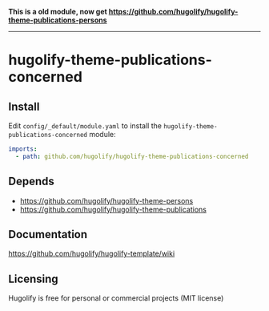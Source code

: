 **This is a old module, now get https://github.com/hugolify/hugolify-theme-publications-persons**

***

# hugolify-theme-publications-concerned

## Install
Edit `config/_default/module.yaml` to install the `hugolify-theme-publications-concerned` module:
```yml
imports:
  - path: github.com/hugolify/hugolify-theme-publications-concerned
```

## Depends
* https://github.com/hugolify/hugolify-theme-persons
* https://github.com/hugolify/hugolify-theme-publications

## Documentation
https://github.com/hugolify/hugolify-template/wiki

## Licensing
Hugolify is free for personal or commercial projects (MIT license)
